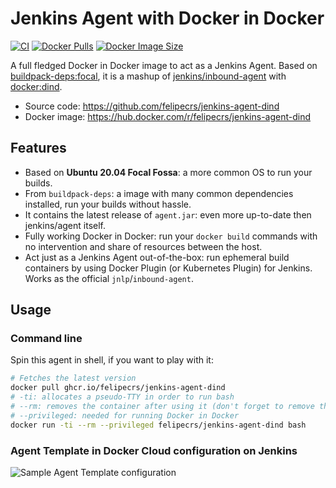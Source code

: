 # Jenkins Agent with Docker in Docker

[![CI](https://github.com/felipecrs/jenkins-agent-dind/workflows/ci/badge.svg?branch=master&event=push)](https://github.com/felipecrs/jenkins-agent-dind/actions?query=workflow%3Aci+branch%3Amaster+event%3Apush)
[![Docker Pulls](https://img.shields.io/docker/pulls/felipecrs/jenkins-agent-dind)](https://hub.docker.com/r/felipecrs/jenkins-agent-dind)
[![Docker Image Size](https://img.shields.io/docker/image-size/felipecrs/jenkins-agent-dind/latest)](https://hub.docker.com/r/felipecrs/jenkins-agent-dind)

A full fledged Docker in Docker image to act as a Jenkins Agent. Based on [buildpack-deps:focal](https://github.com/docker-library/buildpack-deps/blob/master/focal/Dockerfile), it is a mashup of [jenkins/inbound-agent](https://github.com/jenkinsci/docker-inbound-agent) with [docker:dind](https://github.com/docker-library/docker).

- Source code: <https://github.com/felipecrs/jenkins-agent-dind>
- Docker image: <https://hub.docker.com/r/felipecrs/jenkins-agent-dind>

## Features

- Based on **Ubuntu 20.04 Focal Fossa**: a more common OS to run your builds.
- From `buildpack-deps`: a image with many common dependencies installed, run your builds without hassle.
- It contains the latest release of `agent.jar`: even more up-to-date then jenkins/agent itself.
- Fully working Docker in Docker: run your `docker build` commands with no intervention and share of resources between the host.
- Act just as a Jenkins Agent out-of-the-box: run ephemeral build containers by using Docker Plugin (or Kubernetes Plugin) for Jenkins. Works as the official `jnlp`/`inbound-agent`.

## Usage

### Command line

Spin this agent in shell, if you want to play with it:

```sh
# Fetches the latest version
docker pull ghcr.io/felipecrs/jenkins-agent-dind
# -ti: allocates a pseudo-TTY in order to run bash
# --rm: removes the container after using it (don't forget to remove the volumes created by it)
# --privileged: needed for running Docker in Docker
docker run -ti --rm --privileged felipecrs/jenkins-agent-dind bash
```

### Agent Template in Docker Cloud configuration on Jenkins

![Sample Agent Template configuration](https://user-images.githubusercontent.com/29582865/106769145-66379180-661b-11eb-93e3-5a7742eb46c0.png)
